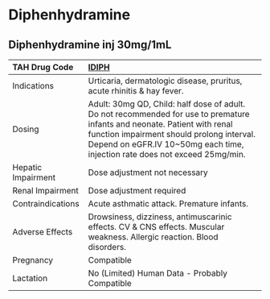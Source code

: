# Diphenhydramine

## Diphenhydramine inj 30mg/1mL

| TAH Drug Code      | [**IDIPH**](https://www.tahsda.org.tw/drugs/hissearch.php?drug_code=IDIPH)                                                                                                                                                                            |
|:-------------------|:------------------------------------------------------------------------------------------------------------------------------------------------------------------------------------------------------------------------------------------------------|
| Indications        | Urticaria, dermatologic disease, pruritus, acute rhinitis & hay fever.                                                                                                                                                                                |
| Dosing             | Adult: 30mg QD, Child: half dose of adult. Do not recommended for use to premature infants and neonate. Patient with renal function impairment should prolong interval. Depend on eGFR.IV 10~50mg each time, injection rate does not exceed 25mg/min. |
| Hepatic Impairment | Dose adjustment not necessary                                                                                                                                                                                                                         |
| Renal Impairment   | Dose adjustment required                                                                                                                                                                                                                              |
| Contraindications  | Acute asthmatic attack. Premature infants.                                                                                                                                                                                                            |
| Adverse Effects    | Drowsiness, dizziness, antimuscarinic effects. CV & CNS effects. Muscular weakness. Allergic reaction. Blood disorders.                                                                                                                               |
| Pregnancy          | Compatible                                                                                                                                                                                                                                            |
| Lactation          | No (Limited) Human Data - Probably Compatible                                                                                                                                                                                                         |

